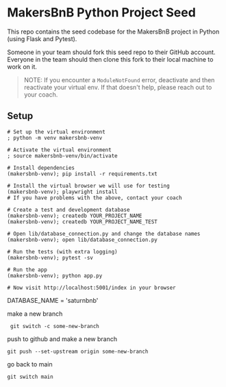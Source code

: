 # MakersBnB Python Project Seed

This repo contains the seed codebase for the MakersBnB project in Python (using
Flask and Pytest).

Someone in your team should fork this seed repo to their GitHub account.
Everyone in the team should then clone this fork to their local machine to work on it.

> NOTE: If you encounter a `ModuleNotFound` error, deactivate and then reactivate your virtual env. If that doesn't help, please reach out to your coach.

## Setup

```shell
# Set up the virtual environment
; python -m venv makersbnb-venv

# Activate the virtual environment
; source makersbnb-venv/bin/activate

# Install dependencies
(makersbnb-venv); pip install -r requirements.txt

# Install the virtual browser we will use for testing
(makersbnb-venv); playwright install
# If you have problems with the above, contact your coach

# Create a test and development database
(makersbnb-venv); createdb YOUR_PROJECT_NAME
(makersbnb-venv); createdb YOUR_PROJECT_NAME_TEST

# Open lib/database_connection.py and change the database names
(makersbnb-venv); open lib/database_connection.py

# Run the tests (with extra logging)
(makersbnb-venv); pytest -sv

# Run the app
(makersbnb-venv); python app.py

# Now visit http://localhost:5001/index in your browser
```

DATABASE_NAME = 'saturnbnb'

make a new branch

```shell
 git switch -c some-new-branch
```

push to github and make a new branch

```shell
git push --set-upstream origin some-new-branch
```

go back to main

```shell
git switch main
```
